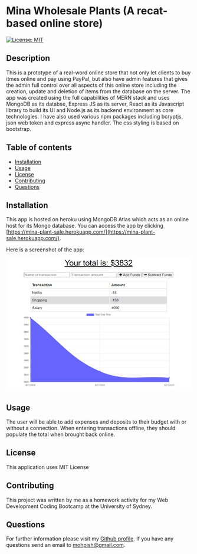 # Mina Wholesale Plants (A recat-based online store)

  [![License: MIT](https://img.shields.io/badge/License-MIT-yellow.svg)](https://github.com/Mohammad-Pishdar/employee_summary_template_engine/blob/master/LICENSE)

  ## Description
  This is a prototype of a real-word online store that not only let clients to buy itmes online and pay using PayPal, but also have admin features that gives the admin full control over all aspects of this online store including the creation, update and deletion of items from the database on the server. The app was created using the full capabilities of MERN stack and uses MongoDB as its databse, Express JS as its server, React as its Javascript library to build its UI and Node.js as its backend environment as core technologies. I have also used various npm packages including bcryptjs, json web token and express async handler. The css styling is based on bootstrap.

  ## Table of contents
  
  * [Installation](#installation)
  * [Usage](#usage)
  * [License](#license)
  * [Contributing](#contributing)
  * [Questions](#questions)
  

  ## Installation

  This app is hosted on heroku using MongoDB Atlas which acts as an online host for its Mongo database. You can access the app by clicking [https://mina-plant-sale.herokuapp.com/](https://mina-plant-sale.herokuapp.com/).
  
  Here is a screenshot of the app:
  
  ![alt text](https://github.com/Mohammad-Pishdar/Online-Offline-Budget-Trackers/blob/master/public/screenshots/Screenshot%202020-09-21%20153157.jpg)

  ## Usage

  The user will be able to add expenses and deposits to their budget with or without a connection. When entering transactions offline, they should populate the total when brought back online.

  ## License

  This application uses MIT License

  ## Contributing

  This project was written by me as a homework activity for my Web Development Coding Bootcamp at the University of Sydney.

  ## Questions

  For further information please visit my [Github profile](https://github.com/Mohammad-Pishdar). If you have any questions send an email to mohpish@gmail.com.


